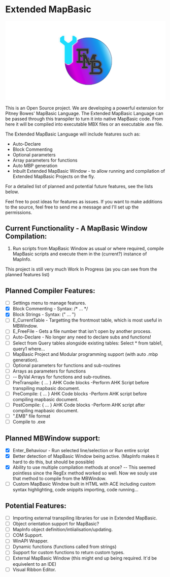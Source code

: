 # Extended MapBasic

![Logo](/EMB_Head.png)

This is an Open Source project. We are developing a powerful extension for Pitney Bowes' MapBasic Language. The Extended MapBasic Language can be passed through this transpiler to turn it into native MapBasic code. From here it will be compiled into executable MBX files or an executable .exe file.

The Extended MapBasic Language will include features such as:

* Auto-Declare
* Block Commenting
* Optional parameters
* Array parameters for functions
* Auto MBP generation
* Inbuilt Extended MapBasic Window - to allow running and compilation of Extended MapBasic Projects on the fly.

For a detailed list of planned and potential future features, see the lists below.

Feel free to post ideas for features as issues. If you want to make additions to the source, feel free to send me a message and I'll set up the permissions.

## Current Functionality - A MapBasic Window Compilation:
1. Run scripts from MapBasic Window as usual or where required, compile MapBasic scripts and execute them in the (current?) instance of MapInfo.

This project is still very much Work In Progress (as you can see from the planned features list)

## Planned Compiler Features:
* [ ] Settings menu to manage features.
* [x] Block Commenting - Syntax: /* ... */
* [x] Block Strings - Syntax: (" ... ")
* [ ] E_CurrentTable - Targetting the frontmost table, which is most useful in MBWindow.
* [ ] E_FreeFile - Gets a file number that isn't open by another process.
* [ ] Auto-Declare - No longer any need to declare subs and functions!
* [ ] Select from Query tables alongside existing tables: Select * from table1, query1 where...
* [ ] MapBasic Project and Modular programming support (with auto .mbp generation).
* [ ] Optional parameters for functions and sub-routines
* [ ] Arrays as parameters for functions
* [ ]   -- ByVal Arrays for functions and sub-routines.
* [ ] PreTranspile: { ... } AHK Code blocks -Perform AHK Script before transpiling mapbasic document.
* [ ] PreCompile: { ... } AHK Code blocks   -Perform AHK script before compiling mapbasic document.
* [ ] PostCompile: { ... } AHK Code blocks  -Perform AHK script after compiling mapbasic document.
* [ ] ".EMB" file format
* [ ] Compile to .exe

## Planned MBWindow support:
* [x] Enter_Behaviour - Run selected line/selection or Run entire script
* [x] Better detection of MapBasic Window being active. (MapInfo makes it hard to do this, but should be possible)
* [x] Ability to use multiple compilation methods at once? -- This seemed pointless since the RegEx method worked so well. Now we souly use that method to compile from the MBWindow.
* [ ] Custom MapBasic Window built in HTML with ACE including custom syntax highlighting, code snippits importing, code running...

## Potential Features:
* [ ] Importing external transpiling libraries for use in Extended MapBasic.
* [ ] Object orientation support for MapBasic?
* [ ] MapInfo object definition/intiialisation/updating.
* [ ] COM Support.
* [ ] WinAPI Wrapper.
* [ ] Dynamic functions (functions called from strings)
* [ ] Support for custom functions to return custom types.
* [ ] External MapBasic Window (this might end up being required. It'd be equivelent to an IDE)
* [ ] Visual Ribbon Editor.
